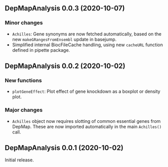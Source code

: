 ## DepMapAnalysis 0.0.3 (2020-10-07)

### Minor changes

- `Achilles`: Gene synonyms are now fetched automatically, based on the new
  `makeGRangesFromEnsembl` update in basejump.
- Simplified internal BiocFileCache handling, using new `cacheURL` function
  defined in pipette package.

## DepMapAnalysis 0.0.2 (2020-10-02)

### New functions

- `plotGeneEffect`: Plot effect of gene knockdown as a boxplot or density plot.

### Major changes

- `Achilles` object now requires slotting of common essential genes from DepMap.
  These are now imported automatically in the main `Achilles()` call.

## DepMapAnalysis 0.0.1 (2020-10-02)

Initial release.
